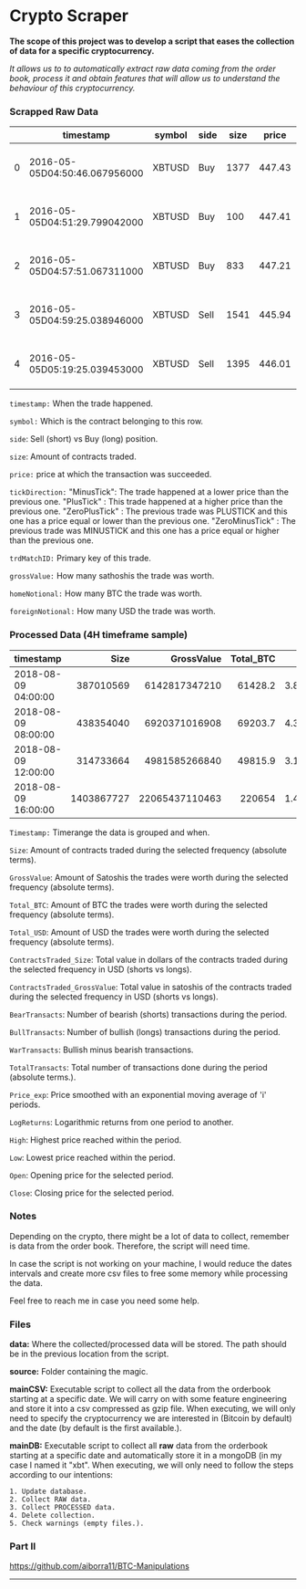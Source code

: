 # Crypto Scraper
**The scope of this project was to develop a script that eases the collection of data for a specific cryptocurrency.**

_It allows us to to automatically extract raw data coming from the order book, process it and obtain features that will allow us to understand the behaviour of this cryptocurrency._
 
### Scrapped Raw Data

|   | timestamp                     | symbol | side | size | price  | tickDirection | trdMatchID                           | grossValue | homeNotional       | foreignNotional |
|---|-------------------------------|--------|------|------|--------|---------------|--------------------------------------|------------|--------------------|-----------------|
| 0 | 2016-05-05D04:50:46.067956000 | XBTUSD | Buy  | 1377 | 447.43 | ZeroPlusTick  | 07b3bf2e-b40f-7c24-6c51-3bd110fec715 | 307758123  | 3.0775810000000003 | 1377.0          |
| 1 | 2016-05-05D04:51:29.799042000 | XBTUSD | Buy  | 100  | 447.41 | MinusTick     | b9a3094b-0aff-5745-179c-038b3c5758db | 22350900   | 0.223509           | 100.0           |
| 2 | 2016-05-05D04:57:51.067311000 | XBTUSD | Buy  | 833  | 447.21 | MinusTick     | 9243015e-bf0a-bb3b-3fa8-bae4a3d0fb91 | 186266297  | 1.862663           | 833.0           |
| 3 | 2016-05-05D04:59:25.038946000 | XBTUSD | Sell | 1541 | 445.94 | MinusTick     | 51b3b292-a973-0c57-108c-acc6c444a66d | 345561545  | 3.4556150000000003 | 1541.0          |
| 4 | 2016-05-05D05:19:25.039453000 | XBTUSD | Sell | 1395 | 446.01 | PlusTick      | b2800914-b327-4983-497d-3ef4b7277c57 | 312772950  | 3.12773            | 1395.0          |

`timestamp:` When the trade happened.

`symbol:` Which is the contract belonging to this row.

`side`: Sell (short) vs Buy (long) position.

`size`: Amount of contracts traded.

`price:`  price at which the transaction was succeeded.

`tickDirection:` "MinusTick":  The trade happened at a lower price than the previous one. "PlusTick" : This trade happened at a higher price than the previous one. "ZeroPlusTick" : The previous trade was PLUSTICK and this one has a price equal or lower than the previous one. "ZeroMinusTick" : The previous trade was MINUSTICK and this one has a price equal or higher than the previous one.

`trdMatchID:` Primary key of this trade.

`grossValue:` How many sathoshis the trade was worth.

`homeNotional:` How many BTC the trade was worth.

`foreignNotional:` How many USD the trade was worth.

### Processed Data (4H timeframe sample) 
 
 | timestamp           |       Size |     GrossValue |   Total_BTC |   Total_USD |   ContractsTraded_Size |   ContractsTraded_GrossValue |   BearTransacts |   BullTransacts |   WarTransacts |   TotalTransacts |   Price_exp |   LogReturns |   High |    Low |   Open |   Close |
|:--------------------|-----------:|---------------:|------------:|------------:|-----------------------:|-----------------------------:|----------------:|----------------:|---------------:|-----------------:|------------:|-------------:|-------:|-------:|-------:|--------:|
| 2018-08-09 04:00:00 |  387010569 |  6142817347210 |     61428.2 | 3.87011e+08 |            2.17375e+07 |                  3.44337e+11 |           36181 |           44281 |           8100 |            80462 |     6280.39 |  0           | 6329.5 | 6260   | 6273.5 |  6320   |
| 2018-08-09 08:00:00 |  438354040 |  6920371016908 |     69203.7 | 4.38354e+08 |            2.20478e+07 |                  3.46379e+11 |           42131 |           46161 |           4030 |            88292 |     6302.3  |  0.00348287  | 6390   | 6290   | 6320   |  6316.5 |
| 2018-08-09 12:00:00 |  314733664 |  4981585266840 |     49815.9 | 3.14734e+08 |           -1.61104e+06 |                 -2.70579e+10 |           35096 |           33561 |          -1535 |            68657 |     6312.82 |  0.00166856  | 6352   | 6273.5 | 6316   |  6320   |
| 2018-08-09 16:00:00 | 1403867727 | 22065437110463 |    220654   | 1.40387e+09 |            2.75257e+07 |                  3.95259e+11 |          106490 |          110371 |           3881 |           216861 |     6314.68 |  0.000293317 | 6550   | 6182   | 6320   |  6493.5 |
 
`Timestamp:` Timerange the data is grouped and when.

`Size`: Amount of contracts traded during the selected frequency (absolute terms).

`GrossValue`: Amount of Satoshis the trades were worth during the selected frequency (absolute terms). 

`Total_BTC`: Amount of BTC the trades were worth during the selected frequency (absolute terms). 

`Total_USD`: Amount of USD the trades were worth during the selected frequency (absolute terms). 

`ContractsTraded_Size`: Total value in dollars of the contracts traded during the selected frequency in USD (shorts vs longs).

`ContractsTraded_GrossValue`: Total value in satoshis of the contracts traded during the selected frequency in USD (shorts vs longs).

`BearTransacts`: Number of bearish (shorts) transactions during the period.

`BullTransacts`: Number of bullish (longs) transactions during the period.

`WarTransacts`: Bullish minus bearish transactions.

`TotalTransacts`: Total number of transactions done during the period (absolute terms.).

`Price_exp`: Price smoothed with an exponential moving average of 'i' periods.

`LogReturns`: Logarithmic returns from one period to another.

`High`: Highest price reached within the period. 

`Low`: Lowest price reached within the period. 

`Open`: Opening price for the selected period. 

`Close`: Closing price for the selected period. 



### Notes
Depending on the crypto, there might be a lot of data to collect, remember is data from the order book. Therefore, the script will need time. 

In case the script is not working on your machine, I would reduce the dates intervals and create more csv files to free some memory while processing the data. 

Feel free to reach me in case you need some help.

 
### Files

**data:** Where the collected/processed data will be stored. The path should be in the previous location from the script.

**source:** Folder containing the magic. 

**mainCSV:** Executable script to collect all the data from the orderbook starting at a specific date. We will carry on with some feature engineering and store it into a csv compressed as gzip file. When executing, we will only need to specify the cryptocurrency we are interested in (Bitcoin by default) and the date (by default is the first available.). 

**mainDB:** Executable script to collect all **raw** data from the orderbook starting at a specific date and automatically store it in a mongoDB (in my case I named it "xbt". When executing, we will only need to follow the steps according to our intentions: 
    
    1. Update database.
    2. Collect RAW data.
    3. Collect PROCESSED data.
    4. Delete collection.
    5. Check warnings (empty files.).


### Part II
https://github.com/aiborra11/BTC-Manipulations

********